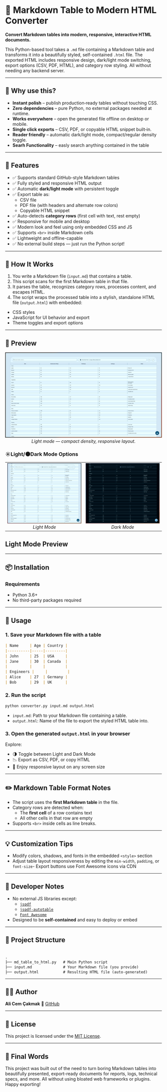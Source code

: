 # 🧩 Markdown Table to Modern HTML Converter

**Convert Markdown tables into modern, responsive, interactive HTML documents.**

This Python-based tool takes a `.md` file containing a Markdown table and transforms it into a beautifully styled, self-contained `.html` file. The exported HTML includes responsive design, dark/light mode switching, export options (CSV, PDF, HTML), and category row styling. All without needing any backend server.

---

## 🔑 Why use this?

* **Instant polish** – publish production‑ready tables without touching CSS.
* **Zero dependencies** – pure Python, no external packages needed at runtime.
* **Works everywhere** – open the generated file offline on desktop or mobile.
* **Single click exports** – CSV, PDF, or copyable HTML snippet built‑in.
* **Reader friendly** – automatic dark/light mode, compact/regular density toggle.
* **Searh Functionality** – easly search anything contained in the table

---


## 🌟 Features

- ✅ Supports standard GitHub-style Markdown tables
- ✅ Fully styled and responsive HTML output
- ✅ Automatic **dark/light mode** with persistent toggle
- ✅ Export table as:  
    - CSV file  
    - PDF file (with headers and alternate row colors)  
    - Copyable HTML snippet
- ✅ Auto-detects **category rows** (first cell with text, rest empty)
- ✅ Responsive for mobile and desktop
- ✅ Modern look and feel using only embedded CSS and JS
- ✅ Supports `<br>` inside Markdown cells
- ✅ Lightweight and offline-capable
- ✅ No external build steps — just run the Python script!

---

## 🔧 How It Works

1. You write a Markdown file (`input.md`) that contains a table.
2. This script scans for the first Markdown table in that file.
3. It parses the table, recognizes category rows, processes content, and escapes HTML.
4. The script wraps the processed table into a stylish, standalone HTML file (`output.html`) with embedded:
- CSS styles
- JavaScript for UI behavior and export
- Theme toggles and export options

---

## 📸 Preview

<p align="center">
  <img src="assets/preview.png" alt="Light mode screenshot"><br>
  <em>Light mode — compact density, responsive layout.</em>
</p>

### ☀️Light/🌑Dark Mode Options

<table style="border:0;border-collapse:collapse;">
  <tr>
    <td align="center" style="border:none;">
      <img src="assets/light.png" alt="Light mode preview"><br>
      <em>Light&nbsp;Mode</em>
    </td>
    <td align="center" style="border:none;">
      <img src="assets/dark.png" alt="Dark mode preview"><br>
      <em>Dark&nbsp;Mode</em>
    </td>
  </tr>
</table>

##  Light Mode Preview




---

## 📦 Installation

### Requirements

- Python 3.6+
- No third-party packages required

---

## 🚀 Usage

### 1. Save your Markdown file with a table

```markdown
| Name     | Age | Country |
|----------|-----|---------|
| John     | 25  | USA     |
| Jane     | 30  | Canada  |
|          |     |         |
| Engineers |     |         |
| Alice    | 27  | Germany |
| Bob      | 29  | UK      |
```

### 2. Run the script

```bash
python converter.py input.md output.html
```
- `input.md`: Path to your Markdown file containing a table.
- `output.html`: Name of the file to export the styled HTML table into.

### 3. Open the generated `output.html` in your browser

Explore:
- 🌗 Toggle between Light and Dark Mode
- 📉 Export as CSV, PDF, or copy HTML
- 📱 Enjoy responsive layout on any screen size

---

## ✏️ Markdown Table Format Notes

- The script uses the **first Markdown table** in the file.
- Category rows are detected when:
    - The **first cell** of a row contains text
    - All other cells in that row are empty
- Supports `<br>` inside cells as line breaks.

---

## 💡 Customization Tips

- Modify colors, shadows, and fonts in the embedded `<style>` section
- Adjust table layout responsiveness by editing the `min-width`, `padding`, or `font-size`- Export buttons use Font Awesome icons via CDN

---

## 🧰 Developer Notes

- No external JS libraries except:
    - [`jspdf`](https://cdnjs.com/libraries/jspdf)
    - [`jspdf-autotable`](https://cdnjs.com/libraries/jspdf-autotable)
    - [`Font Awesome`](https://cdnjs.com/libraries/font-awesome)
- Designed to be **self-contained** and easy to deploy or embed

---

## 📂 Project Structure

```text

.
├── md_table_to_html.py   # Main Python script
├── input.md              # Your Markdown file (you provide)
├── output.html           # Resulting HTML file (auto-generated)
```

---

## 👨‍💻 Author

**Ali Cem Çakmak**
🔗 [GitHub](https://github.com/Econ01)

---

## 📜 License

This project is licensed under the [MIT License](./LICENSE).

---

## 🏁 Final Words

This project was built out of the need to turn boring Markdown tables into beautifully presented, export-ready documents for reports, logs, technical specs, and more. All without using bloated web frameworks or plugins. Happy exporting!
